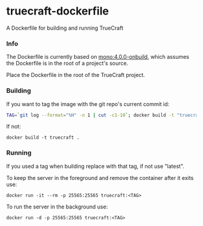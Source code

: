 # truecraft-dockerfile
A Dockerfile for building and running TrueCraft

### Info

The Dockerfile is currently based on [mono:4.0.0-onbuild](https://registry.hub.docker.com/_/mono/), which assumes the
Dockerfile is in the root of a project's source.

Place the Dockerfile in the root of the TrueCraft project.

### Building

If you want to tag the image with the git repo's current commit id:

```bash
TAG=`git log --format="%H" -n 1 | cut -c1-10`; docker build -t "truecraft:$TAG" .
```

If not:

    docker build -t truecraft .

### Running

If you used a tag when building replace <TAG> with that tag, if not use "latest".

To keep the server in the foreground and remove the container after it exits use:

    docker run -it --rm -p 25565:25565 truecraft:<TAG>

To run the server in the background use:

    docker run -d -p 25565:25565 truecraft:<TAG>
